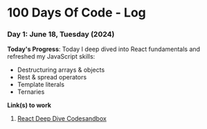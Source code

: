 # 100 Days Of Code - Log


### Day 1: June 18, Tuesday (2024)

**Today's Progress**: 
Today I deep dived into React fundamentals and refreshed my JavaScript skills:
- Destructuring arrays & objects
- Rest & spread operators
- Template literals
- Ternaries

**Link(s) to work**
1. [React Deep Dive Codesandbox](https://codesandbox.io/p/sandbox/urc-building-our-first-react-app-fm8j6x)